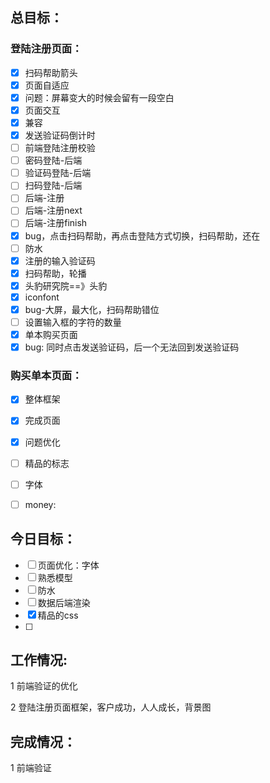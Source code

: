 ## 总目标：

### 登陆注册页面：

- [x] 扫码帮助箭头
- [x] 页面自适应
- [x] 问题：屏幕变大的时候会留有一段空白
- [x] 页面交互
- [x] 兼容
- [x] 发送验证码倒计时
- [ ] 前端登陆注册校验
- [ ] 密码登陆-后端
- [ ] 验证码登陆-后端
- [ ] 扫码登陆-后端
- [ ] 后端-注册
- [ ] 后端-注册next
- [ ] 后端-注册finish
- [x] bug，点击扫码帮助，再点击登陆方式切换，扫码帮助，还在
- [ ] 防水
- [x] 注册的输入验证码
- [x] 扫码帮助，轮播
- [x] 头豹研究院==》头豹
- [x] iconfont
- [x] bug-大屏，最大化，扫码帮助错位
- [ ] 设置输入框的字符的数量
- [x] 单本购买页面
- [x] bug: 同时点击发送验证码，后一个无法回到发送验证码

### 购买单本页面：

- [x] 整体框架

- [x] 完成页面

- [x] 问题优化

- [ ] 精品的标志

- [ ] 字体

- [ ] money:

  

## 今日目标：

- [ ] 页面优化：字体
- [ ] 熟悉模型
- [ ] 防水
- [ ] 数据后端渲染
- [x] 精品的css
- [ ] 

## 工作情况:

1 前端验证的优化

2 登陆注册页面框架，客户成功，人人成长，背景图



## 完成情况：

1 前端验证

